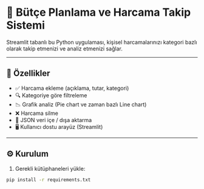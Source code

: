 # 💸 Bütçe Planlama ve Harcama Takip Sistemi

Streamlit tabanlı bu Python uygulaması, kişisel harcamalarınızı kategori bazlı olarak takip etmenizi ve analiz etmenizi sağlar.

---

## 🚀 Özellikler

- ✅ Harcama ekleme (açıklama, tutar, kategori)
- 🔍 Kategoriye göre filtreleme
- 📉 Grafik analiz (Pie chart ve zaman bazlı Line chart)
- ❌ Harcama silme
- 🔄 JSON veri içe / dışa aktarma
- 🖥️ Kullanıcı dostu arayüz (Streamlit)


---

## ⚙️ Kurulum

1. Gerekli kütüphaneleri yükle:
```bash
pip install -r requirements.txt
